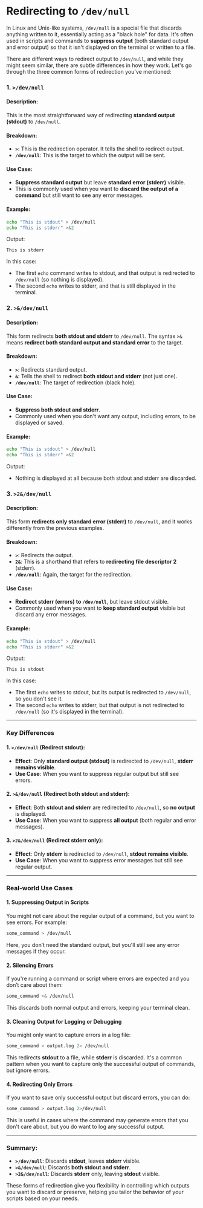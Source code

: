 
# Redirecting to `/dev/null`

In Linux and Unix-like systems, `/dev/null` is a special file that discards
anything written to it, essentially acting as a "black hole" for data. It's
often used in scripts and commands to **suppress output** (both standard output
and error output) so that it isn't displayed on the terminal or written to a
file.

There are different ways to redirect output to `/dev/null`, and while they
might seem similar, there are subtle differences in how they work. Let's go
through the three common forms of redirection you've mentioned:

### 1. **`>/dev/null`**

#### Description:

This is the most straightforward way of redirecting **standard output (stdout)** to `/dev/null`.

#### Breakdown:

* **`>`**: This is the redirection operator. It tells the shell to redirect output.
* **`/dev/null`**: This is the target to which the output will be sent.

#### Use Case:

* **Suppress standard output** but leave **standard error (stderr)** visible.
* This is commonly used when you want to **discard the output of a command** but still want to see any error messages.

#### Example:

```bash
echo "This is stdout" > /dev/null
echo "This is stderr" >&2
```

Output:

```
This is stderr
```

In this case:

* The first `echo` command writes to stdout, and that output is redirected to `/dev/null` (so nothing is displayed).
* The second `echo` writes to stderr, and that is still displayed in the terminal.

### 2. **`>&/dev/null`**

#### Description:

This form redirects **both stdout and stderr** to `/dev/null`. The syntax `>&` means **redirect both standard output and standard error** to the target.

#### Breakdown:

* **`>`**: Redirects standard output.
* **`&`**: Tells the shell to redirect **both stdout and stderr** (not just one).
* **`/dev/null`**: The target of redirection (black hole).

#### Use Case:

* **Suppress both stdout and stderr**.
* Commonly used when you don't want any output, including errors, to be displayed or saved.

#### Example:

```bash
echo "This is stdout" > /dev/null
echo "This is stderr" >&2
```

Output:

* Nothing is displayed at all because both stdout and stderr are discarded.

### 3. **`>2&/dev/null`**

#### Description:

This form **redirects only standard error (stderr)** to `/dev/null`, and it works differently from the previous examples.

#### Breakdown:

* **`>`**: Redirects the output.
* **`2&`**: This is a shorthand that refers to **redirecting file descriptor 2** (stderr).
* **`/dev/null`**: Again, the target for the redirection.

#### Use Case:

* **Redirect stderr (errors) to `/dev/null`**, but leave stdout visible.
* Commonly used when you want to **keep standard output** visible but discard any error messages.

#### Example:

```bash
echo "This is stdout" > /dev/null
echo "This is stderr" >&2
```

Output:

```
This is stdout
```

In this case:

* The first `echo` writes to stdout, but its output is redirected to `/dev/null`, so you don't see it.
* The second `echo` writes to stderr, but that output is not redirected to `/dev/null` (so it's displayed in the terminal).

---

### Key Differences

#### 1. **`>/dev/null` (Redirect stdout)**:

* **Effect**: Only **standard output (stdout)** is redirected to `/dev/null`, **stderr remains visible**.
* **Use Case**: When you want to suppress regular output but still see errors.

#### 2. **`>&/dev/null` (Redirect both stdout and stderr)**:

* **Effect**: Both **stdout and stderr** are redirected to `/dev/null`, so **no output** is displayed.
* **Use Case**: When you want to suppress **all output** (both regular and error messages).

#### 3. **`>2&/dev/null` (Redirect stderr only)**:

* **Effect**: Only **stderr** is redirected to `/dev/null`, **stdout remains visible**.
* **Use Case**: When you want to suppress error messages but still see regular output.

---

### Real-world Use Cases

#### 1. **Suppressing Output in Scripts**

You might not care about the regular output of a command, but you want to see errors. For example:

```bash
some_command > /dev/null
```

Here, you don’t need the standard output, but you'll still see any error messages if they occur.

#### 2. **Silencing Errors**

If you're running a command or script where errors are expected and you don’t care about them:

```bash
some_command >& /dev/null
```

This discards both normal output and errors, keeping your terminal clean.

#### 3. **Cleaning Output for Logging or Debugging**

You might only want to capture errors in a log file:

```bash
some_command > output.log 2> /dev/null
```

This redirects **stdout** to a file, while **stderr** is discarded. It's a common pattern when you want to capture only the successful output of commands, but ignore errors.

#### 4. **Redirecting Only Errors**

If you want to save only successful output but discard errors, you can do:

```bash
some_command > output.log 2>/dev/null
```

This is useful in cases where the command may generate errors that you don't care about, but you do want to log any successful output.

---

### Summary:

* **`>/dev/null`**: Discards **stdout**, leaves **stderr** visible.
* **`>&/dev/null`**: Discards **both stdout and stderr**.
* **`>2&/dev/null`**: Discards **stderr** only, leaving **stdout** visible.

These forms of redirection give you flexibility in controlling which outputs
you want to discard or preserve, helping you tailor the behavior of your
scripts based on your needs.

